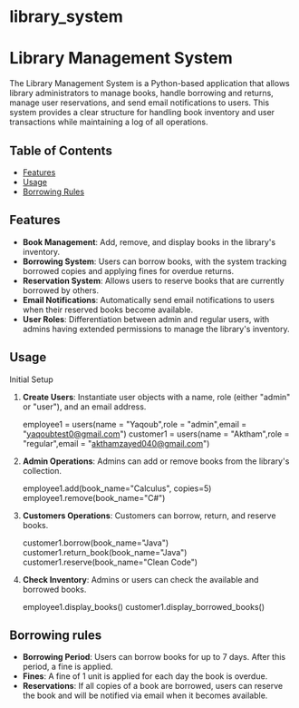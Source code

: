 # library_system
# Library Management System

The Library Management System is a Python-based application that allows library administrators to manage books, handle borrowing and returns, manage user reservations, and send email notifications to users. This system provides a clear structure for handling book inventory and user transactions while maintaining a log of all operations.

## Table of Contents

- [Features](#features)
- [Usage](#usage)
- [Borrowing Rules](#borrowing-rules)

## Features

- **Book Management**: Add, remove, and display books in the library's inventory.
- **Borrowing System**: Users can borrow books, with the system tracking borrowed copies and applying fines for overdue returns.
- **Reservation System**: Allows users to reserve books that are currently borrowed by others.
- **Email Notifications**: Automatically send email notifications to users when their reserved books become available.
- **User Roles**: Differentiation between admin and regular users, with admins having extended permissions to manage the library's inventory.

## Usage

Initial Setup

1. **Create Users**:
   Instantiate user objects with a name, role (either "admin" or "user"), and an email address.

   employee1 = users(name = "Yaqoub",role = "admin",email = "yaqoubtest0@gmail.com")
   customer1 = users(name = "Aktham",role = "regular",email = "akthamzayed040@gmail.com")
   
2. **Admin Operations**:
   Admins can add or remove books from the library's collection.

   employee1.add(book_name="Calculus", copies=5)
   employee1.remove(book_name="C#")

3. **Customers Operations**:
   Customers can borrow, return, and reserve books.

   customer1.borrow(book_name="Java")
   customer1.return_book(book_name="Java")
   customer1.reserve(book_name="Clean Code")

4. **Check Inventory**:
   Admins or users can check the available and borrowed books.
   
   employee1.display_books()
   customer1.display_borrowed_books()

## Borrowing rules

- **Borrowing Period**: Users can borrow books for up to 7 days. After this period, a fine is applied.
- **Fines**: A fine of 1 unit is applied for each day the book is overdue.
- **Reservations**: If all copies of a book are borrowed, users can reserve the book and will be notified via email when it becomes available.
